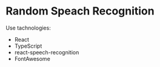 # Random Speach Recognition

Use tachnologies:
- React
- TypeScript
- react-speech-recognition
- FontAwesome